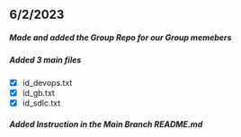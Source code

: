 ## 6/2/2023

##### Made and added the Group Repo for our Group memebers

##### Added 3 main files

- [x] id_devops.txt
- [x] id_gb.txt
- [x] id_sdlc.txt

##### Added Instruction in the Main Branch README.md

